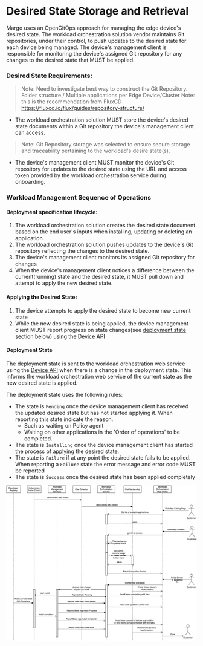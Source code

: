 # Desired State Storage and Retrieval

Margo uses an OpenGitOps approach for managing the edge device's desired state. The workload orchestration solution vendor maintains Git repositories, under their control, to push updates to the desired state for each device being managed. The device's management client is responsible for monitoring the device's assigned Git repository for any changes to the desired state that MUST be applied.

### Desired State Requirements:

> Note: Need to investigate best way to construct the Git Repository. Folder structure / Multiple applications per Edge Device/Cluster
> Note: this is the recommendation from FluxCD <https://fluxcd.io/flux/guides/repository-structure/>

- The workload orchestration solution MUST store the device's desired state documents within a Git repository the device's management client can access. 
> Note: Git Repository storage was selected to ensure secure storage and traceability pertaining to the workload's desire state(s).  
- The device's management client MUST monitor the device's Git repository for updates to the desired state using the URL and access token provided by the workload orchestration service during onboarding.

### Workload Management Sequence of Operations

#### Deployment specification lifecycle:

1. The workload orchestration solution creates the desired state document based on the end user's inputs when installing, updating or deleting an application.
2. The workload orchestration solution pushes updates to the device's Git repository reflecting the changes to the desired state.
3. The device's management client monitors its assigned Git repository for changes
4. When the device's management client notices a difference between the current(running) state and the desired state, it MUST pull down and attempt to apply the new desired state.

#### Applying the Desired State:

1. The device attempts to apply the desired state to become new current state
2. While the new desired state is being applied, the device management client MUST report progress on state changes(see [deployment state](#deployment-state) section below) using the [Device API](../../margo-api-reference/workload-api/device-api/deployment-status.md)

#### Deployment State

The deployment state is sent to the workload orchestration web service using the [Device API](../../margo-api-reference/workload-api/device-api/deployment-status.md) when there is a change in the deployment state. This informs the workload orchestration web service of the current state as the new desired state is applied. 

The deployment state uses the following rules:

- The state is `Pending` once the device management client has received the updated desired state but has not started applying it. When reporting this state indicate the reason.
    - Such as waiting on Policy agent
    - Waiting on other applications in the 'Order of operations' to be completed.
- The state is `Installing` once the device management client has started the process of applying the desired state.
- The state is `Failure` if at any point the desired state fails to be applied. When reporting a `Failure` state the error message and error code MUST be reported
- The state is `Success` once the desired state has been applied completely 

![Workload Install Sequence Diagram (svg)](../../figures/workload-install-sequence.drawio.svg)
